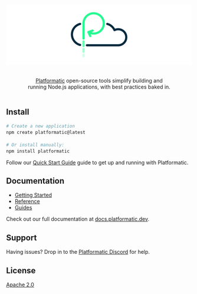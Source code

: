 ![The Platformatic logo](https://github.com/platformatic/platformatic/raw/HEAD/assets/banner-light.png 'The Platformatic logo')

<p align="center">
  <br/>
  <a href="https://platformatic.dev/">Platformatic</a> open-source tools simplify
	building and
  <br/>
  running Node.js applications, with best practices baked in.
  <br/><br/>
</p>

## Install

```bash
# Create a new application
npm create platformatic@latest

# Or install manually:
npm install platformatic
```

Follow our [Quick Start Guide](https://docs.platformatic.dev/docs/getting-started/quick-start-guide)
guide to get up and running with Platformatic.

## Documentation

- [Getting Started](https://docs.platformatic.dev/docs/category/getting-started)
- [Reference](https://docs.platformatic.dev/docs/category/reference)
- [Guides](https://docs.platformatic.dev/docs/category/guides)

Check out our full documentation at [docs.platformatic.dev](https://docs.platformatic.dev).

## Support

Having issues? Drop in to the [Platformatic Discord](https://discord.gg/platformatic)
for help.

## License

[Apache 2.0](LICENSE)

